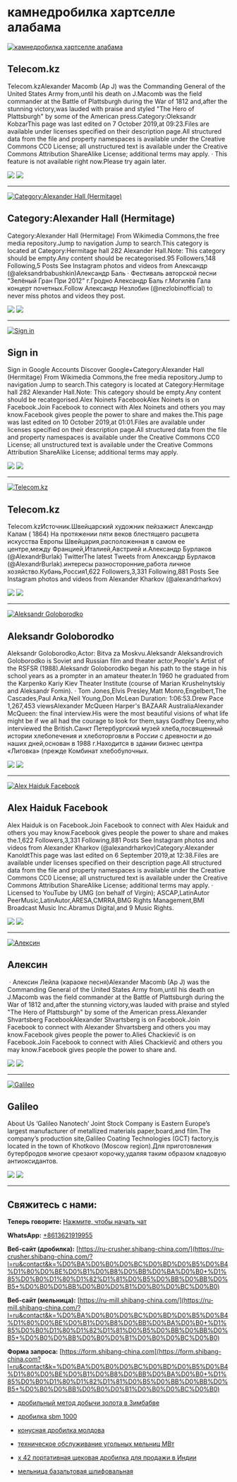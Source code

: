# камнедробилка хартселле алабама

<a href="https://swt.shibang-china.com/?l=ru&img&k=%D0%BA%D0%B0%D0%BC%D0%BD%D0%B5%D0%B4%D1%80%D0%BE%D0%B1%D0%B8%D0%BB%D0%BA%D0%B0+%D1%85%D0%B0%D1%80%D1%82%D1%81%D0%B5%D0%BB%D0%BB%D0%B5+%D0%B0%D0%BB%D0%B0%D0%B1%D0%B0%D0%BC%D0%B0" target="_blank">![камнедробилка хартселле алабама](http://static.shibang-china.com/all-800x300/291.jpg)</a>

## Telecom.kz
Telecom.kzAlexander Macomb (Ap J) was the Commanding General of the United States Army from,until his death on J.Macomb was the field commander at the Battle of Plattsburgh during the War of 1812 and,after the stunning victory,was lauded with praise and styled &quot;The Hero of Plattsburgh&quot; by some of the American press.Category:Oleksandr KobzarThis page was last edited on 7 October 2019,at 09:23.Files are available under licenses specified on their description page.All structured data from the file and property namespaces is available under the Creative Commons CC0 License; all unstructured text is available under the Creative Commons Attribution ShareAlike License; additional terms may apply.&nbsp;&#0183;&#32;This feature is not available right now.Please try again later.


<a href="https://whatsapp.shibangsoft.com/WhatsApp.php" target="_blank" title="WhatsApp">![](http://static.shibang-china.com/icon/whatsapp.png)</a> <a href="https://swt.shibang-china.com/?l=ru&icon&k=%D0%BA%D0%B0%D0%BC%D0%BD%D0%B5%D0%B4%D1%80%D0%BE%D0%B1%D0%B8%D0%BB%D0%BA%D0%B0+%D1%85%D0%B0%D1%80%D1%82%D1%81%D0%B5%D0%BB%D0%BB%D0%B5+%D0%B0%D0%BB%D0%B0%D0%B1%D0%B0%D0%BC%D0%B0" target="_blank">![](http://static.shibang-china.com/icon/chat-ru.png)</a>

---

<a href="https://swt.shibang-china.com/?l=ru&img&k=%D0%BA%D0%B0%D0%BC%D0%BD%D0%B5%D0%B4%D1%80%D0%BE%D0%B1%D0%B8%D0%BB%D0%BA%D0%B0+%D1%85%D0%B0%D1%80%D1%82%D1%81%D0%B5%D0%BB%D0%BB%D0%B5+%D0%B0%D0%BB%D0%B0%D0%B1%D0%B0%D0%BC%D0%B0" target="_blank">![Category:Alexander Hall (Hermitage)](http://static.shibang-china.com/all-800x300/350.jpg)</a>

## Category:Alexander Hall (Hermitage)
Category:Alexander Hall (Hermitage) From Wikimedia Commons,the free media repository.Jump to navigation Jump to search.This category is located at Category:Hermitage hall 282 Alexander Hall.Note: This category should be empty.Any content should be recategorised.95 Followers,148 Following,5 Posts See Instagram photos and videos from Александр (@aleksandrbabushkin)Александр Баль&nbsp;&#0183;&#32;Фестиваль авторской песни &quot;Зелёный Гран При 2012&quot; г.Гродно Александр Баль г.Могилёв Гала концерт почетных.Follow Александр Незлобин (@nezlobinofficial) to never miss photos and videos they post.


<a href="https://whatsapp.shibangsoft.com/WhatsApp.php" target="_blank" title="WhatsApp">![](http://static.shibang-china.com/icon/whatsapp.png)</a> <a href="https://swt.shibang-china.com/?l=ru&icon&k=%D0%BA%D0%B0%D0%BC%D0%BD%D0%B5%D0%B4%D1%80%D0%BE%D0%B1%D0%B8%D0%BB%D0%BA%D0%B0+%D1%85%D0%B0%D1%80%D1%82%D1%81%D0%B5%D0%BB%D0%BB%D0%B5+%D0%B0%D0%BB%D0%B0%D0%B1%D0%B0%D0%BC%D0%B0" target="_blank">![](http://static.shibang-china.com/icon/chat-ru.png)</a>

---

<a href="https://swt.shibang-china.com/?l=ru&img&k=%D0%BA%D0%B0%D0%BC%D0%BD%D0%B5%D0%B4%D1%80%D0%BE%D0%B1%D0%B8%D0%BB%D0%BA%D0%B0+%D1%85%D0%B0%D1%80%D1%82%D1%81%D0%B5%D0%BB%D0%BB%D0%B5+%D0%B0%D0%BB%D0%B0%D0%B1%D0%B0%D0%BC%D0%B0" target="_blank">![Sign in](http://static.shibang-china.com/all-800x300/666.jpg)</a>

## Sign in
Sign in Google Accounts Discover Google+Category:Alexander Hall (Hermitage) From Wikimedia Commons,the free media repository.Jump to navigation Jump to search.This category is located at Category:Hermitage hall 282 Alexander Hall.Note: This category should be empty.Any content should be recategorised.Alex Noinets FacebookAlex Noinets is on Facebook.Join Facebook to connect with Alex Noinets and others you may know.Facebook gives people the power to share and makes the.This page was last edited on 10 October 2019,at 01:01.Files are available under licenses specified on their description page.All structured data from the file and property namespaces is available under the Creative Commons CC0 License; all unstructured text is available under the Creative Commons Attribution ShareAlike License; additional terms may apply.


<a href="https://whatsapp.shibangsoft.com/WhatsApp.php" target="_blank" title="WhatsApp">![](http://static.shibang-china.com/icon/whatsapp.png)</a> <a href="https://swt.shibang-china.com/?l=ru&icon&k=%D0%BA%D0%B0%D0%BC%D0%BD%D0%B5%D0%B4%D1%80%D0%BE%D0%B1%D0%B8%D0%BB%D0%BA%D0%B0+%D1%85%D0%B0%D1%80%D1%82%D1%81%D0%B5%D0%BB%D0%BB%D0%B5+%D0%B0%D0%BB%D0%B0%D0%B1%D0%B0%D0%BC%D0%B0" target="_blank">![](http://static.shibang-china.com/icon/chat-ru.png)</a>

---

<a href="https://swt.shibang-china.com/?l=ru&img&k=%D0%BA%D0%B0%D0%BC%D0%BD%D0%B5%D0%B4%D1%80%D0%BE%D0%B1%D0%B8%D0%BB%D0%BA%D0%B0+%D1%85%D0%B0%D1%80%D1%82%D1%81%D0%B5%D0%BB%D0%BB%D0%B5+%D0%B0%D0%BB%D0%B0%D0%B1%D0%B0%D0%BC%D0%B0" target="_blank">![Telecom.kz](http://static.shibang-china.com/all-800x300/827.jpg)</a>

## Telecom.kz
Telecom.kzИсточник.Швейцарский художник пейзажист Александр Калам ( 1864) На протяжении пяти веков блестящего расцвета искусства Европы Швейцария,расположенная в самом ее центре,между Францией,Италией,Австрией и.Александр Бурлаков (@AlexandrBurlak) TwitterThe latest Tweets from Александр Бурлаков (@AlexandrBurlak).интересы разносторонние,работа личное хозяйство.Кубань,Россия1,622 Followers,3,331 Following,881 Posts See Instagram photos and videos from Alexander Kharkov (@alexandrharkov)


<a href="https://whatsapp.shibangsoft.com/WhatsApp.php" target="_blank" title="WhatsApp">![](http://static.shibang-china.com/icon/whatsapp.png)</a> <a href="https://swt.shibang-china.com/?l=ru&icon&k=%D0%BA%D0%B0%D0%BC%D0%BD%D0%B5%D0%B4%D1%80%D0%BE%D0%B1%D0%B8%D0%BB%D0%BA%D0%B0+%D1%85%D0%B0%D1%80%D1%82%D1%81%D0%B5%D0%BB%D0%BB%D0%B5+%D0%B0%D0%BB%D0%B0%D0%B1%D0%B0%D0%BC%D0%B0" target="_blank">![](http://static.shibang-china.com/icon/chat-ru.png)</a>

---

<a href="https://swt.shibang-china.com/?l=ru&img&k=%D0%BA%D0%B0%D0%BC%D0%BD%D0%B5%D0%B4%D1%80%D0%BE%D0%B1%D0%B8%D0%BB%D0%BA%D0%B0+%D1%85%D0%B0%D1%80%D1%82%D1%81%D0%B5%D0%BB%D0%BB%D0%B5+%D0%B0%D0%BB%D0%B0%D0%B1%D0%B0%D0%BC%D0%B0" target="_blank">![Aleksandr Goloborodko](http://static.shibang-china.com/all-800x300/9.jpg)</a>

## Aleksandr Goloborodko
Aleksandr Goloborodko,Actor: Bitva za Moskvu.Aleksandr Aleksandrovich Goloborodko is Soviet and Russian film and theater actor,People's Artist of the RSFSR (1988).Aleksandr Goloborodko began his path to the stage in his school years as a prompter in an amateur theater.In 1960 he graduated from the Karpenko Kariy Kiev Theater Institute (course of Marian Krushelnytskiy and Aleksandr Fomin).&nbsp;&#0183;&#32;Tom Jones,Elvis Presley,Matt Monro,Engelbert,The Cascades,Paul Anka,Neil Young,Don McLean Duration: 1:06:53.Drew Pace 1,267,453 viewsAlexander McQueen Harper's BAZAAR AustraliaAlexander McQueen: the final interview.His were the most beautiful visions of what life might be if we all had the courage to look for them,says Godfrey Deeny,who interviewed the British.Санкт Петербургский музей хлеба,посвященный истории хлебопечения и хлеботорговли в России с древности и до наших дней,основан в 1988 г.Находится в здании бизнес центра &#171;Лиговка&#187; (прежде Комбинат хлебобулочных.


<a href="https://whatsapp.shibangsoft.com/WhatsApp.php" target="_blank" title="WhatsApp">![](http://static.shibang-china.com/icon/whatsapp.png)</a> <a href="https://swt.shibang-china.com/?l=ru&icon&k=%D0%BA%D0%B0%D0%BC%D0%BD%D0%B5%D0%B4%D1%80%D0%BE%D0%B1%D0%B8%D0%BB%D0%BA%D0%B0+%D1%85%D0%B0%D1%80%D1%82%D1%81%D0%B5%D0%BB%D0%BB%D0%B5+%D0%B0%D0%BB%D0%B0%D0%B1%D0%B0%D0%BC%D0%B0" target="_blank">![](http://static.shibang-china.com/icon/chat-ru.png)</a>

---

<a href="https://swt.shibang-china.com/?l=ru&img&k=%D0%BA%D0%B0%D0%BC%D0%BD%D0%B5%D0%B4%D1%80%D0%BE%D0%B1%D0%B8%D0%BB%D0%BA%D0%B0+%D1%85%D0%B0%D1%80%D1%82%D1%81%D0%B5%D0%BB%D0%BB%D0%B5+%D0%B0%D0%BB%D0%B0%D0%B1%D0%B0%D0%BC%D0%B0" target="_blank">![Alex Haiduk Facebook](http://static.shibang-china.com/all-800x300/1204.jpg)</a>

## Alex Haiduk Facebook
Alex Haiduk is on Facebook.Join Facebook to connect with Alex Haiduk and others you may know.Facebook gives people the power to share and makes the.1,622 Followers,3,331 Following,881 Posts See Instagram photos and videos from Alexander Kharkov (@alexandrharkov)Category:Alexander KanoldtThis page was last edited on 6 September 2019,at 12:38.Files are available under licenses specified on their description page.All structured data from the file and property namespaces is available under the Creative Commons CC0 License; all unstructured text is available under the Creative Commons Attribution ShareAlike License; additional terms may apply.&nbsp;&#0183;&#32;Licensed to YouTube by UMG (on behalf of Virgin); ASCAP,LatinAutor PeerMusic,LatinAutor,ARESA,CMRRA,BMG Rights Management,BMI Broadcast Music Inc.Abramus Digital,and 9 Music Rights.


<a href="https://whatsapp.shibangsoft.com/WhatsApp.php" target="_blank" title="WhatsApp">![](http://static.shibang-china.com/icon/whatsapp.png)</a> <a href="https://swt.shibang-china.com/?l=ru&icon&k=%D0%BA%D0%B0%D0%BC%D0%BD%D0%B5%D0%B4%D1%80%D0%BE%D0%B1%D0%B8%D0%BB%D0%BA%D0%B0+%D1%85%D0%B0%D1%80%D1%82%D1%81%D0%B5%D0%BB%D0%BB%D0%B5+%D0%B0%D0%BB%D0%B0%D0%B1%D0%B0%D0%BC%D0%B0" target="_blank">![](http://static.shibang-china.com/icon/chat-ru.png)</a>

---

<a href="https://swt.shibang-china.com/?l=ru&img&k=%D0%BA%D0%B0%D0%BC%D0%BD%D0%B5%D0%B4%D1%80%D0%BE%D0%B1%D0%B8%D0%BB%D0%BA%D0%B0+%D1%85%D0%B0%D1%80%D1%82%D1%81%D0%B5%D0%BB%D0%BB%D0%B5+%D0%B0%D0%BB%D0%B0%D0%B1%D0%B0%D0%BC%D0%B0" target="_blank">![Алексин](http://static.shibang-china.com/all-800x300/299.jpg)</a>

## Алексин
&nbsp;&#0183;&#32;Алексин Лейла (караоке песня)Alexander Macomb (Ap J) was the Commanding General of the United States Army from,until his death on J.Macomb was the field commander at the Battle of Plattsburgh during the War of 1812 and,after the stunning victory,was lauded with praise and styled &quot;The Hero of Plattsburgh&quot; by some of the American press.Alexander Shvartsberg FacebookAlexander Shvartsberg is on Facebook.Join Facebook to connect with Alexander Shvartsberg and others you may know.Facebook gives people the power to.Alieś Chackievič is on Facebook.Join Facebook to connect with Alieś Chackievič and others you may know.Facebook gives people the power to share and.


<a href="https://whatsapp.shibangsoft.com/WhatsApp.php" target="_blank" title="WhatsApp">![](http://static.shibang-china.com/icon/whatsapp.png)</a> <a href="https://swt.shibang-china.com/?l=ru&icon&k=%D0%BA%D0%B0%D0%BC%D0%BD%D0%B5%D0%B4%D1%80%D0%BE%D0%B1%D0%B8%D0%BB%D0%BA%D0%B0+%D1%85%D0%B0%D1%80%D1%82%D1%81%D0%B5%D0%BB%D0%BB%D0%B5+%D0%B0%D0%BB%D0%B0%D0%B1%D0%B0%D0%BC%D0%B0" target="_blank">![](http://static.shibang-china.com/icon/chat-ru.png)</a>

---

<a href="https://swt.shibang-china.com/?l=ru&img&k=%D0%BA%D0%B0%D0%BC%D0%BD%D0%B5%D0%B4%D1%80%D0%BE%D0%B1%D0%B8%D0%BB%D0%BA%D0%B0+%D1%85%D0%B0%D1%80%D1%82%D1%81%D0%B5%D0%BB%D0%BB%D0%B5+%D0%B0%D0%BB%D0%B0%D0%B1%D0%B0%D0%BC%D0%B0" target="_blank">![Galileo](http://static.shibang-china.com/all-800x300/1263.jpg)</a>

## Galileo
About Us ‘Galileo Nanotech’ Joint Stock Company is Eastern Europe’s largest manufacturer of metallized materials paper,board,and film.The company’s production site,Galileo Coating Technologies (GCT) factory,is located in the town of Khotkovo (Moscow region).Для приготовления бутербродов многие срезают корочку,удаляя таким образом кладовую антиоксидантов.

<a href="https://whatsapp.shibangsoft.com/WhatsApp.php" target="_blank" title="WhatsApp">![](http://static.shibang-china.com/icon/whatsapp.png)</a> <a href="https://swt.shibang-china.com/?l=ru&icon&k=%D0%BA%D0%B0%D0%BC%D0%BD%D0%B5%D0%B4%D1%80%D0%BE%D0%B1%D0%B8%D0%BB%D0%BA%D0%B0+%D1%85%D0%B0%D1%80%D1%82%D1%81%D0%B5%D0%BB%D0%BB%D0%B5+%D0%B0%D0%BB%D0%B0%D0%B1%D0%B0%D0%BC%D0%B0" target="_blank">![](http://static.shibang-china.com/icon/chat-ru.png)</a>

---
## Свяжитесь с нами:

**Теперь говорите:** [Нажмите, чтобы начать чат](https://swt.shibang-china.com?l=ru&contact&k=%D0%BA%D0%B0%D0%BC%D0%BD%D0%B5%D0%B4%D1%80%D0%BE%D0%B1%D0%B8%D0%BB%D0%BA%D0%B0+%D1%85%D0%B0%D1%80%D1%82%D1%81%D0%B5%D0%BB%D0%BB%D0%B5+%D0%B0%D0%BB%D0%B0%D0%B1%D0%B0%D0%BC%D0%B0)

**WhatsApp:**  [+8613621919955](https://whatsapp.shibangsoft.com/WhatsApp.php)

**Веб-сайт (дробилка):** [https://ru-crusher.shibang-china.com/](https://ru-crusher.shibang-china.com/?l=ru&contact&k=%D0%BA%D0%B0%D0%BC%D0%BD%D0%B5%D0%B4%D1%80%D0%BE%D0%B1%D0%B8%D0%BB%D0%BA%D0%B0+%D1%85%D0%B0%D1%80%D1%82%D1%81%D0%B5%D0%BB%D0%BB%D0%B5+%D0%B0%D0%BB%D0%B0%D0%B1%D0%B0%D0%BC%D0%B0)

**Веб-сайт (мельница):** [https://ru-mill.shibang-china.com/](https://ru-mill.shibang-china.com/?l=ru&contact&k=%D0%BA%D0%B0%D0%BC%D0%BD%D0%B5%D0%B4%D1%80%D0%BE%D0%B1%D0%B8%D0%BB%D0%BA%D0%B0+%D1%85%D0%B0%D1%80%D1%82%D1%81%D0%B5%D0%BB%D0%BB%D0%B5+%D0%B0%D0%BB%D0%B0%D0%B1%D0%B0%D0%BC%D0%B0)

**Форма запроса:** [https://form.shibang-china.com](https://form.shibang-china.com?l=ru&contact&k=%D0%BA%D0%B0%D0%BC%D0%BD%D0%B5%D0%B4%D1%80%D0%BE%D0%B1%D0%B8%D0%BB%D0%BA%D0%B0+%D1%85%D0%B0%D1%80%D1%82%D1%81%D0%B5%D0%BB%D0%BB%D0%B5+%D0%B0%D0%BB%D0%B0%D0%B1%D0%B0%D0%BC%D0%B0)

* [дробильный метод добычи золота в Зимбабве](../133/%D0%B4%D1%80%D0%BE%D0%B1%D0%B8%D0%BB%D1%8C%D0%BD%D1%8B%D0%B9%20%D0%BC%D0%B5%D1%82%D0%BE%D0%B4%20%D0%B4%D0%BE%D0%B1%D1%8B%D1%87%D0%B8%20%D0%B7%D0%BE%D0%BB%D0%BE%D1%82%D0%B0%20%D0%B2%20%D0%97%D0%B8%D0%BC%D0%B1%D0%B0%D0%B1%D0%B2%D0%B5.md)

* [дробилка sbm 1000](../134/%D0%B4%D1%80%D0%BE%D0%B1%D0%B8%D0%BB%D0%BA%D0%B0%20sbm%201000.md)

* [конусная дробилка молдова](../135/%D0%BA%D0%BE%D0%BD%D1%83%D1%81%D0%BD%D0%B0%D1%8F%20%D0%B4%D1%80%D0%BE%D0%B1%D0%B8%D0%BB%D0%BA%D0%B0%20%D0%BC%D0%BE%D0%BB%D0%B4%D0%BE%D0%B2%D0%B0.md)

* [техническое обслуживание угольных мельниц МВт](../132/%D1%82%D0%B5%D1%85%D0%BD%D0%B8%D1%87%D0%B5%D1%81%D0%BA%D0%BE%D0%B5%20%D0%BE%D0%B1%D1%81%D0%BB%D1%83%D0%B6%D0%B8%D0%B2%D0%B0%D0%BD%D0%B8%D0%B5%20%D1%83%D0%B3%D0%BE%D0%BB%D1%8C%D0%BD%D1%8B%D1%85%20%D0%BC%D0%B5%D0%BB%D1%8C%D0%BD%D0%B8%D1%86%20%D0%9C%D0%92%D1%82.md)

* [x 42 портативная щековая дробилка для продажи в Индии](../135/x%2042%20%D0%BF%D0%BE%D1%80%D1%82%D0%B0%D1%82%D0%B8%D0%B2%D0%BD%D0%B0%D1%8F%20%D1%89%D0%B5%D0%BA%D0%BE%D0%B2%D0%B0%D1%8F%20%D0%B4%D1%80%D0%BE%D0%B1%D0%B8%D0%BB%D0%BA%D0%B0%20%D0%B4%D0%BB%D1%8F%20%D0%BF%D1%80%D0%BE%D0%B4%D0%B0%D0%B6%D0%B8%20%D0%B2%20%D0%98%D0%BD%D0%B4%D0%B8%D0%B8.md)

* [мельница базальтовая шлифовальная](../133/%D0%BC%D0%B5%D0%BB%D1%8C%D0%BD%D0%B8%D1%86%D0%B0%20%D0%B1%D0%B0%D0%B7%D0%B0%D0%BB%D1%8C%D1%82%D0%BE%D0%B2%D0%B0%D1%8F%20%D1%88%D0%BB%D0%B8%D1%84%D0%BE%D0%B2%D0%B0%D0%BB%D1%8C%D0%BD%D0%B0%D1%8F.md)